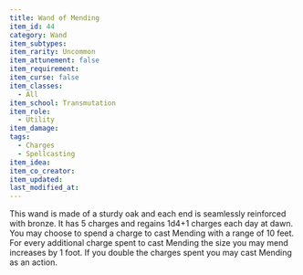 ```yaml
---
title: Wand of Mending
item_id: 44
category: Wand
item_subtypes:
item_rarity: Uncommon
item_attunement: false
item_requirement:
item_curse: false
item_classes:
  - All
item_school: Transmutation
item_role:
  - Utility
item_damage:
tags:
  - Charges
  - Spellcasting
item_idea:
item_co_creator:
item_updated:
last_modified_at:
---
```


This wand is made of a sturdy oak and each end is seamlessly reinforced with bronze. It has 5 charges and regains 1d4+1 charges each day at dawn.
You may choose to spend a charge to cast Mending with a range of 10 feet. For every additional charge spent to cast Mending the size you may mend increases by 1 foot.
If you double the charges spent you may cast Mending as an action.

